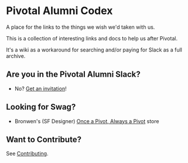 # Pivotal Alumni Codex

A place for the links to the things we wish we'd taken with us.

This is a collection of interesting links and docs to help us after Pivotal.

It's a wiki as a workaround for searching and/or paying for Slack as a full archive.

## Are you in the Pivotal Alumni Slack?

- No? [Get an invitation](https://pivotal.fun)!

## Looking for Swag?

- Bronwen's (SF Designer) [Once a Pivot, Always a Pivot](https://www.redbubble.com/people/bronwen-a/shop) store

## Want to Contribute?

See [Contributing](/contributing/).
